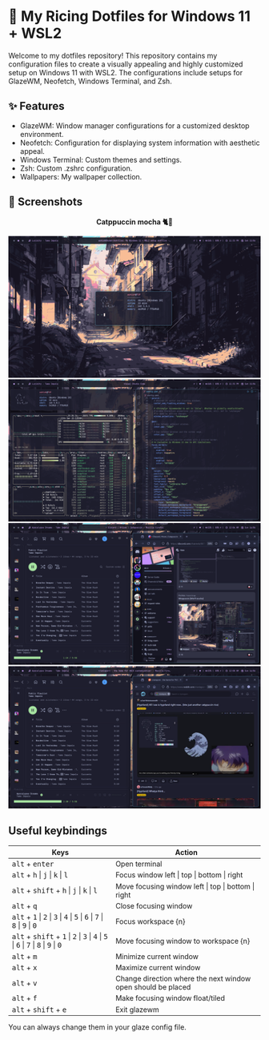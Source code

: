 # 🍙 My Ricing Dotfiles for Windows 11 + WSL2
Welcome to my dotfiles repository! This repository contains my configuration files to create a visually appealing and highly customized setup on Windows 11 with WSL2. The configurations include setups for GlazeWM, Neofetch, Windows Terminal, and Zsh.

## ✨ Features
- GlazeWM: Window manager configurations for a customized desktop environment.
- Neofetch: Configuration for displaying system information with aesthetic appeal.
- Windows Terminal: Custom themes and settings.
- Zsh: Custom .zshrc configuration.
- Wallpapers: My wallpaper collection.

## 📸 Screenshots

<p align="center">
  <b>Catppuccin mocha 🐈🍵</b>
</p>

![](/rice-previews/1.png)
![](/rice-previews/2.png)
![](/rice-previews/5.png)
![](/rice-previews/6.png)

## Useful keybindings 

| Keys                                                                 | Action                                      |
|----------------------------------------------------------------------|---------------------------------------------|
| <kbd>alt</kbd> + <kbd>enter</kbd>                                    | Open terminal                               |
| <kbd>alt</kbd> + <kbd>h</kbd> \| <kbd>j</kbd> \| <kbd>k</kbd> \| <kbd>l</kbd>   | Focus window left \| top \| bottom \| right |
| <kbd>alt</kbd> + <kbd>shift</kbd> + <kbd>h</kbd> \| <kbd>j</kbd> \| <kbd>k</kbd> \| <kbd>l</kbd> | Move focusing window left \| top \| bottom \| right |
| <kbd>alt</kbd> + <kbd>q</kbd>                                        | Close focusing window                       |
| <kbd>alt</kbd> + <kbd>1</kbd> \| <kbd>2</kbd> \| <kbd>3</kbd> \| <kbd>4</kbd> \| <kbd>5</kbd> \| <kbd>6</kbd> \| <kbd>7</kbd> \| <kbd>8</kbd> \| <kbd>9</kbd> \| <kbd>0</kbd> | Focus workspace {n} |
| <kbd>alt</kbd> + <kbd>shift</kbd> + <kbd>1</kbd> \| <kbd>2</kbd> \| <kbd>3</kbd> \| <kbd>4</kbd> \| <kbd>5</kbd> \| <kbd>6</kbd> \| <kbd>7</kbd> \| <kbd>8</kbd> \| <kbd>9</kbd> \| <kbd>0</kbd> | Move focusing window to workspace {n}         |
| <kbd>alt</kbd> + <kbd>m</kbd>                                        | Minimize current window          |
| <kbd>alt</kbd> + <kbd>x</kbd>                                        | Maximize current window          |
| <kbd>alt</kbd> + <kbd>v</kbd>                                        | Change direction where the next window open should be placed |
| <kbd>alt</kbd> + <kbd>f</kbd>                                        | Make focusing window float/tiled            |
| <kbd>alt</kbd> + <kbd>shift</kbd> + <kbd>e</kbd>   | Exit glazewm                                |


 You can always change them in your glaze config file.
